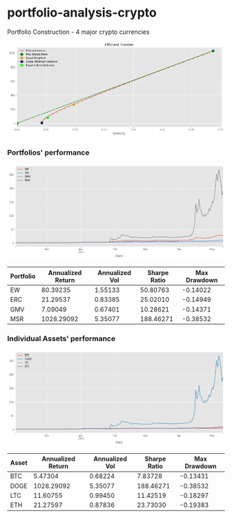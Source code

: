 # portfolio-analysis-crypto
Portfolio Construction - 4 major crypto currencies

![image info](./ef.png)

### Portfolios' performance

![image info](./rets.png)


| Portfolio | Annualized Return | Annualized Vol | Sharpe Ratio | Max Drawdown |
|-----------|-------------------|----------------|--------------|--------------|
| EW        | 80.39235          | 1.55133        | 50.80763     | -0.14022     |
| ERC       | 21.29537          | 0.83385        | 25.02010     | -0.14949     |
| GMV       | 7.09049           | 0.67401        | 10.28621     | -0.14371     |
| MSR       | 1028.29092        | 5.35077        | 188.46271    | -0.38532     |

### Individual Assets' performance

![image info](./asstsrets.png)


| Asset | Annualized Return | Annualized Vol | Sharpe Ratio | Max Drawdown |
|-------|-------------------|----------------|--------------|--------------|
| BTC   | 5.47304           | 0.68224        | 7.83728      | -0.13431     |
| DOGE  | 1028.29092        | 5.35077        | 188.46271    | -0.38532     |
| LTC   | 11.60755          | 0.99450        | 11.42519     | -0.18297     |
| ETH   | 21.27597          | 0.87836        | 23.73030     | -0.19383     |
